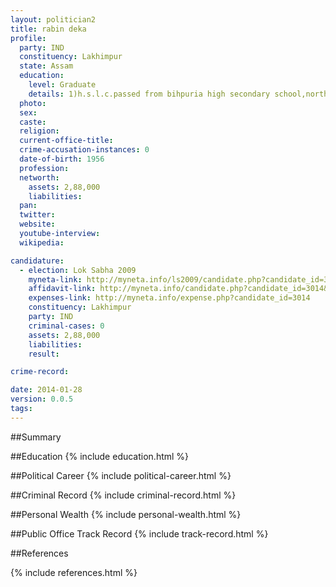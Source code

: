 ```yaml
---
layout: politician2
title: rabin deka
profile: 
  party: IND
  constituency: Lakhimpur
  state: Assam
  education: 
    level: Graduate
    details: 1)h.s.l.c.passed from bihpuria high secondary school,north lakhimpur in the year 1974 2)pre degree course passed from madhab college,narayanpur,north lakhimpur in the year 1976 3)b.a.passed from guwahati college,guwahati,assam in the year 1979
  photo: 
  sex: 
  caste: 
  religion: 
  current-office-title: 
  crime-accusation-instances: 0
  date-of-birth: 1956
  profession: 
  networth: 
    assets: 2,88,000
    liabilities: 
  pan: 
  twitter: 
  website: 
  youtube-interview: 
  wikipedia: 

candidature: 
  - election: Lok Sabha 2009
    myneta-link: http://myneta.info/ls2009/candidate.php?candidate_id=3014
    affidavit-link: http://myneta.info/candidate.php?candidate_id=3014&scan=original
    expenses-link: http://myneta.info/expense.php?candidate_id=3014
    constituency: Lakhimpur 
    party: IND
    criminal-cases: 0
    assets: 2,88,000
    liabilities: 
    result:  

crime-record: 

date: 2014-01-28
version: 0.0.5
tags: 
---
```

##Summary


##Education
{% include education.html %}


##Political Career
{% include political-career.html %}


##Criminal Record
{% include criminal-record.html %}


##Personal Wealth
{% include personal-wealth.html %}


##Public Office Track Record
{% include track-record.html %}


##References


{% include references.html %}